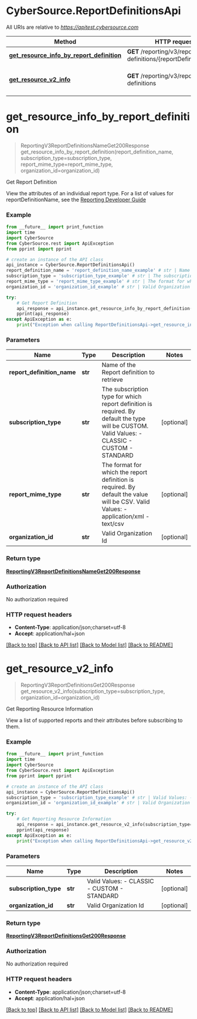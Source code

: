 # CyberSource.ReportDefinitionsApi

All URIs are relative to *https://apitest.cybersource.com*

Method | HTTP request | Description
------------- | ------------- | -------------
[**get_resource_info_by_report_definition**](ReportDefinitionsApi.md#get_resource_info_by_report_definition) | **GET** /reporting/v3/report-definitions/{reportDefinitionName} | Get Report Definition
[**get_resource_v2_info**](ReportDefinitionsApi.md#get_resource_v2_info) | **GET** /reporting/v3/report-definitions | Get Reporting Resource Information


# **get_resource_info_by_report_definition**
> ReportingV3ReportDefinitionsNameGet200Response get_resource_info_by_report_definition(report_definition_name, subscription_type=subscription_type, report_mime_type=report_mime_type, organization_id=organization_id)

Get Report Definition

View the attributes of an individual report type. For a list of values for reportDefinitionName, see the [Reporting Developer Guide](https://www.cybersource.com/developers/documentation/reporting_and_reconciliation/) 

### Example 
```python
from __future__ import print_function
import time
import CyberSource
from CyberSource.rest import ApiException
from pprint import pprint

# create an instance of the API class
api_instance = CyberSource.ReportDefinitionsApi()
report_definition_name = 'report_definition_name_example' # str | Name of the Report definition to retrieve
subscription_type = 'subscription_type_example' # str | The subscription type for which report definition is required. By default the type will be CUSTOM. Valid Values: - CLASSIC - CUSTOM - STANDARD  (optional)
report_mime_type = 'report_mime_type_example' # str | The format for which the report definition is required. By default the value will be CSV. Valid Values: - application/xml - text/csv  (optional)
organization_id = 'organization_id_example' # str | Valid Organization Id (optional)

try: 
    # Get Report Definition
    api_response = api_instance.get_resource_info_by_report_definition(report_definition_name, subscription_type=subscription_type, report_mime_type=report_mime_type, organization_id=organization_id)
    pprint(api_response)
except ApiException as e:
    print("Exception when calling ReportDefinitionsApi->get_resource_info_by_report_definition: %s\n" % e)
```

### Parameters

Name | Type | Description  | Notes
------------- | ------------- | ------------- | -------------
 **report_definition_name** | **str**| Name of the Report definition to retrieve | 
 **subscription_type** | **str**| The subscription type for which report definition is required. By default the type will be CUSTOM. Valid Values: - CLASSIC - CUSTOM - STANDARD  | [optional] 
 **report_mime_type** | **str**| The format for which the report definition is required. By default the value will be CSV. Valid Values: - application/xml - text/csv  | [optional] 
 **organization_id** | **str**| Valid Organization Id | [optional] 

### Return type

[**ReportingV3ReportDefinitionsNameGet200Response**](ReportingV3ReportDefinitionsNameGet200Response.md)

### Authorization

No authorization required

### HTTP request headers

 - **Content-Type**: application/json;charset=utf-8
 - **Accept**: application/hal+json

[[Back to top]](#) [[Back to API list]](../README.md#documentation-for-api-endpoints) [[Back to Model list]](../README.md#documentation-for-models) [[Back to README]](../README.md)

# **get_resource_v2_info**
> ReportingV3ReportDefinitionsGet200Response get_resource_v2_info(subscription_type=subscription_type, organization_id=organization_id)

Get Reporting Resource Information

View a list of supported reports and their attributes before subscribing to them. 

### Example 
```python
from __future__ import print_function
import time
import CyberSource
from CyberSource.rest import ApiException
from pprint import pprint

# create an instance of the API class
api_instance = CyberSource.ReportDefinitionsApi()
subscription_type = 'subscription_type_example' # str | Valid Values: - CLASSIC - CUSTOM - STANDARD  (optional)
organization_id = 'organization_id_example' # str | Valid Organization Id (optional)

try: 
    # Get Reporting Resource Information
    api_response = api_instance.get_resource_v2_info(subscription_type=subscription_type, organization_id=organization_id)
    pprint(api_response)
except ApiException as e:
    print("Exception when calling ReportDefinitionsApi->get_resource_v2_info: %s\n" % e)
```

### Parameters

Name | Type | Description  | Notes
------------- | ------------- | ------------- | -------------
 **subscription_type** | **str**| Valid Values: - CLASSIC - CUSTOM - STANDARD  | [optional] 
 **organization_id** | **str**| Valid Organization Id | [optional] 

### Return type

[**ReportingV3ReportDefinitionsGet200Response**](ReportingV3ReportDefinitionsGet200Response.md)

### Authorization

No authorization required

### HTTP request headers

 - **Content-Type**: application/json;charset=utf-8
 - **Accept**: application/hal+json

[[Back to top]](#) [[Back to API list]](../README.md#documentation-for-api-endpoints) [[Back to Model list]](../README.md#documentation-for-models) [[Back to README]](../README.md)

